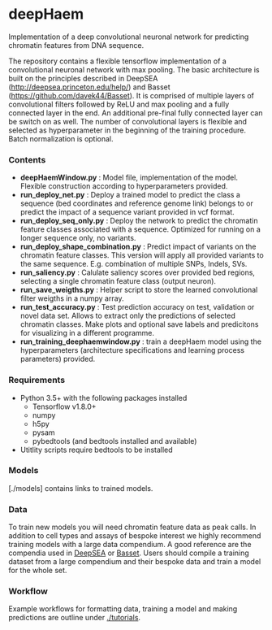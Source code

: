 # deepHaem
Implementation of a deep convolutional neuronal network for predicting chromatin features from DNA sequence.

The repository contains a flexible tensorflow implementation of a convolutional neuronal network with max pooling. The basic architecture is built on the principles described in DeepSEA (http://deepsea.princeton.edu/help/) and Basset (https://github.com/davek44/Basset). It is comprised of multiple layers of convolutional filters followed by ReLU and max pooling and a fully connected layer in the end. An additional pre-final fully connected layer can be switch on as well. The number of convolutional layers is flexible and selected as hyperparameter in the beginning of the training procedure. Batch normalization is optional.


### Contents

* **deepHaemWindow.py** : Model file, implementation of the model. Flexible construction according to hyperparameters provided.
* **run_deploy_net.py** : Deploy a trained model to predict the class a sequence (bed coordinates and reference genome link) belongs to or predict the impact of a sequence variant provided in vcf format.
* **run_deploy_seq_only.py** : Deploy the network to predict the chromatin feature classes associated with a sequence. Optimized for running on a longer sequence only, no variants.
* **run_deploy_shape_combination.py** : Predict impact of variants on the chromatin feature classes. This version will apply all provided variants to the same sequence. E.g. combination of multiple SNPs, Indels, SVs.
* **run_saliency.py** : Calulate saliency scores over provided bed regions, selecting a single chromatin feature class (output neuron).
* **run_save_weigths.py** : Helper script to store the learned convolutional filter weigths in a numpy array.
* **run_test_accuracy.py** : Test prediction accuracy on test, validation or novel data set. Allows to extract only the predictions of selected chromatin classes. Make plots and optional save labels and predicitons for visualizing in a different programme.
* **run_training_deephaemwindow.py** : train a deepHaem model  using the hyperparameters (architecture specifications and learning process parameters) provided.

### Requirements

* Python 3.5+ with the following packages installed
  * Tensorflow v1.8.0+
  * numpy
  * h5py
  * pysam
  * pybedtools (and bedtools installed and available)
* Utitlity scripts require bedtools to be installed


### Models
[./models] contains links to trained models.

### Data

To train new models you will need chromatin feature data as peak calls. In addition to cell types and assays of bespoke interest we highly recommend training models with a large data compendium. A good reference are the compendia used in [DeepSEA](http://deepsea.princeton.edu/help/) or [Basset](https://github.com/davek44/Basset). Users should compile a training dataset from a large compendium and their bespoke data and train a model for the whole set.

### Workflow

Example workflows for formatting data, training a model and making predictions are outline under [./tutorials](./tutorials).
